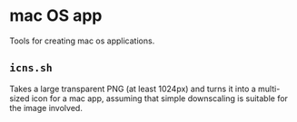 # mac OS app

Tools for creating mac os applications.

## `icns.sh`

Takes a large transparent PNG (at least 1024px) and turns it into a multi-sized icon for a mac app, assuming that simple downscaling is suitable for the image involved.

